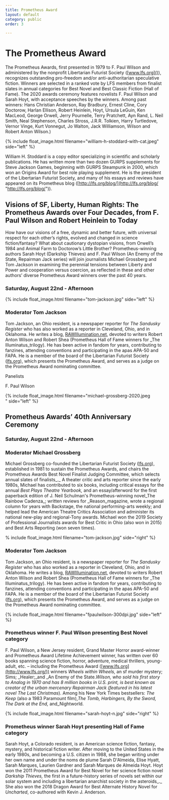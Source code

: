 ```yaml
---
title: Prometheus Award
layout: default
category: public
order: 3

---
```

# The Prometheus Award

The Prometheus Awards, first presented in 1979 to F. Paul Wilson and administered by the nonprofit Libertarian Futurist Society ([www.lfs.org]()), recognizes outstanding pro-freedom and/or anti-authoritarian speculative fiction. Winners are selected in a ranked vote by LFS members from finalist slates in annual categories for Best Novel and Best Classic Fiction (Hall of Fame). The 2020 awards ceremony features novelists F. Paul Wilson and Sarah Hoyt, with acceptance speeches by the winners. Among past winners: Hans Christian Anderson, Ray Bradbury, Ernest Cline, Cory Doctorow, Harlan Ellison, Robert Heinlein, Hoyt, Ursula LeGuin, Ken MacLeod, George Orwell, Jerry Pournelle, Terry Pratchett, Ayn Rand, L. Neil Smith, Neal Stephenson, Charles Stross, J.R.R. Tolkien, Harry Turtledove, Vernor Vinge, Kurt Vonnegut, Jo Walton, Jack Williamson, Wilson and Robert Anton Wilson.)

{% include float_image.html filename="william-h-stoddard-with-cat.jpeg" side="left" %}

William H. Stoddard is a copy editor specializing in scientific and scholarly publications. He has written more than two dozen GURPS supplements for Steve Jackson Games, beginning with GURPS Steampunk in 2000, which won an Origins Award for best role playing supplement. He is the president of the Libertarian Futurist Society, and many of his essays and reviews have appeared on its Prometheus blog ([http://lfs.org/blog/](http://lfs.org/blog/ "http://lfs.org/blog/")).

## Visions of SF, Liberty, Human Rights: The Prometheus Awards over Four Decades, from F. Paul Wilson and Robert Heinlein to Today

How have our visions of a free, dynamic and better future, with universal respect for each other’s rights, evolved and changed in science fiction/fantasy? What about cautionary dystopian visions, from Orwell’s 1984 and Animal Farm to Doctorow’s Little Brother? Prometheus-winning authors Sarah Hoyt (Darkship Thieves) and F. Paul Wilson (An Enemy of the State, Repairman Jack series) will join journalists Michael Grossberg and Tom Jackson in examining the perennial tensions between Liberty and Power and cooperation versus coercion, as reflected in these and other authors’ diverse Prometheus Award winners over the past 40 years.

### Saturday, August 22nd - Afternoon

{% include float_image.html filename="tom-jackson.jpg" side="left" %}

### Moderator Tom Jackson

Tom Jackson, an Ohio resident, is a newspaper reporter for _The Sandusky Register_ who has also worked as a reporter in Cleveland, Ohio, and in Oklahoma. He writes a blog, [RAWIllumination.net](http://rawillumination.net/), devoted to writers Robert Anton Wilson and Robert Shea (Prometheus Hall of Fame winners for _The Illuminatus_trilogy). He has been active in fandom for years, contributing to fanzines, attending conventions and participating in the apas APA-50 and FAPA. He is a member of the board of the Libertarian Futurist Society ([lfs.org](http://lfs.org)), which presents the Prometheus Award, and serves as a judge on the Prometheus Award nominating committee.

Panelists

F. Paul Wilson

{% include float_image.html filename="michael-grossberg-2020.jpeg  
" side="left" %}

## Prometheus Awards’ 40th Anniversary Ceremony

### Saturday, August 22nd - Afternoon

### Moderator Michael Grossberg

Michael Grossberg co-founded the Libertarian Futurist Society ([lfs.org](http://lfs.org)), established in 1981 to sustain the Prometheus Awards, and chairs the Prometheus Awards Best Novel Finalist Judging Committee, which selects annual slates of finalists_._ A theater critic and arts reporter since the early 1980s, Michael has contributed to six books, including critical essays for the annual _Best Plays Theatre Yearbook,_ and an essay/afterword for the first paperback edition of J. Neil Schulman's Prometheus-winning novel_The Rainbow Cadenza_; written reviews for _Reason_magazine, wrote a regional column for years with Backstage, the national performing-arts weekly; and helped lead the American Theatre Critics Association and administer its national new-play and regional-Tony awards. Michael won the 2019 Society of Professional Journalists awards for Best Critic in Ohio (also won in 2015) and Best Arts Reporting (won seven times).

% include float_image.html filename="tom-jackson.jpg" side="right" %}

### Moderator Tom Jackson

Tom Jackson, an Ohio resident, is a newspaper reporter for _The Sandusky Register_ who has also worked as a reporter in Cleveland, Ohio, and in Oklahoma. He writes a blog, [RAWIllumination.net](http://rawillumination.net/), devoted to writers Robert Anton Wilson and Robert Shea (Prometheus Hall of Fame winners for _The Illuminatus_trilogy). He has been active in fandom for years, contributing to fanzines, attending conventions and participating in the apas APA-50 and FAPA. He is a member of the board of the Libertarian Futurist Society ([lfs.org](http://lfs.org)), which presents the Prometheus Award, and serves as a judge on the Prometheus Award nominating committee.

{% include float_image.html filename="fpaulwilson-300dpi.jpg" side="left" %}

### Prometheus winner F. Paul Wilson presenting Best Novel category

F. Paul Wilson, a New Jersey resident, Grand Master Horror award-winner and Prometheus Award Lifetime Achievement winner, has written over 60 books spanning science fiction, horror, adventure, medical thrillers, young-adult, etc. – including the Prometheus Award ([www.lfs.org](http://www.lfs.org/)) winners _Wheels within Wheels,_ an sf murder mystery; Sims; _Healer;_and _An Enemy of the State._Wilson, who sold his first story to Analog in 1970 and has 8 million books in U.S. print, is best known as creator of the urban mercenary Repairman Jack (featured in his latest novel The Last Christmas_). Among his New York Times bestsellers: _The Keep_ (also a 1983 Paramount film),_The Tomb, Harbingers, By the Sword, The Dark at the End,_ and_Nightworld.

{% include float_image.html filename="sarah-hoyt-n.jpg" side="right" %}

### Prometheus winner Sarah Hoyt presenting Hall of Fame category

Sarah Hoyt, a Colorado resident, is an American science fiction, fantasy, mystery, and historical fiction writer. After moving to the United States in the early 1980s, and becoming a U.S. citizen in 1988, she began writing under her own name and under the noms de plume Sarah D'Almeida, Elise Hyatt, Sarah Marques, Laurien Gardner and Sarah Marques de Almeida Hoyt. Hoyt won the 2011 Prometheus Award for Best Novel for her science fiction novel _Darkship Thieves,_ the first in a future-history series of novels set within our solar system and including a libertarian anarchist society in the asteroids_._ She also won the 2018 Dragon Award for Best Alternate History Novel for _Uncharted_, co-authored with Kevin J. Anderson.